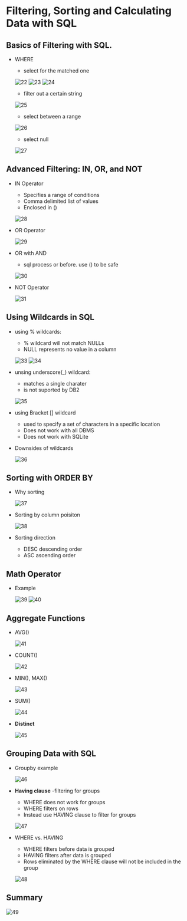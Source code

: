 # Filtering, Sorting and Calculating Data with SQL

## Basics of Filtering with SQL.
- WHERE
    - select for the matched one

    ![22](https://raw.githubusercontent.com/suereey/Coursera_SQL_LeiLearning/main/screenshot/22_WHERE.png)
    ![23](https://raw.githubusercontent.com/suereey/Coursera_SQL_LeiLearning/main/screenshot/23_WHERE.png)
    ![24](https://raw.githubusercontent.com/suereey/Coursera_SQL_LeiLearning/main/screenshot/24_WHERE.png)

    - filter out a certain string

    ![25](https://raw.githubusercontent.com/suereey/Coursera_SQL_LeiLearning/main/screenshot/25_WHERE.png)

    - select between a range

    ![26](https://raw.githubusercontent.com/suereey/Coursera_SQL_LeiLearning/main/screenshot/26_WHERE.png)

    - select null

    ![27](https://raw.githubusercontent.com/suereey/Coursera_SQL_LeiLearning/main/screenshot/27_WHERE.png)
    
## Advanced Filtering: IN, OR, and NOT
- IN Operator
    - Specifies a range of conditions
    - Comma delimited list of values
    - Enclosed in ()

    ![28](https://raw.githubusercontent.com/suereey/Coursera_SQL_LeiLearning/main/screenshot/28_IN.png)

- OR Operator

    ![29](https://raw.githubusercontent.com/suereey/Coursera_SQL_LeiLearning/main/screenshot/29_OR.png)

- OR with AND
    - sql process or before. use () to be safe
    
    ![30](https://raw.githubusercontent.com/suereey/Coursera_SQL_LeiLearning/main/screenshot/30_ORAND.png)

- NOT Operator

    ![31](https://raw.githubusercontent.com/suereey/Coursera_SQL_LeiLearning/main/screenshot/31_NOT.png)

## Using Wildcards in SQL
- using % wildcards:
    - % wildcard will not match NULLs
    - NULL represents no value in a column

    ![33](https://raw.githubusercontent.com/suereey/Coursera_SQL_LeiLearning/main/screenshot/33_wildcards.png)
    ![34](https://raw.githubusercontent.com/suereey/Coursera_SQL_LeiLearning/main/screenshot/34_wildcards.png)

- unsing underscore(_) wildcard:
    - matches a single charater
    - is not suported by DB2
    
    ![35](https://raw.githubusercontent.com/suereey/Coursera_SQL_LeiLearning/main/screenshot/35_wildcards.png)

- using Bracket [] wildcard
    - used to specify a set of characters in a specific location
    - Does not work with all DBMS
    - Does not work with SQLite

- Downsides of wildcards

    ![36](https://raw.githubusercontent.com/suereey/Coursera_SQL_LeiLearning/main/screenshot/36_wildcarddownside.png)

## Sorting with ORDER BY
- Why sorting

    ![37](https://raw.githubusercontent.com/suereey/Coursera_SQL_LeiLearning/main/screenshot/37_sorting.png)

- Sorting by column poisiton

    ![38](https://raw.githubusercontent.com/suereey/Coursera_SQL_LeiLearning/main/screenshot/38_sorting.png)

- Sorting direction
    - DESC descending order
    - ASC ascending order


## Math Operator
- Example

    ![39](https://raw.githubusercontent.com/suereey/Coursera_SQL_LeiLearning/main/screenshot/39_mathoperator.png)
    ![40](https://raw.githubusercontent.com/suereey/Coursera_SQL_LeiLearning/main/screenshot/40_mathoperator.png)

## Aggregate Functions
- AVG()

    ![41](https://raw.githubusercontent.com/suereey/Coursera_SQL_LeiLearning/main/screenshot/41_aggregatefunc.png)

- COUNT()

    ![42](https://raw.githubusercontent.com/suereey/Coursera_SQL_LeiLearning/main/screenshot/42_aggregatefunc_COUNT.png)

- MIN(), MAX()

    ![43](https://raw.githubusercontent.com/suereey/Coursera_SQL_LeiLearning/main/screenshot/43_aggregatefunc_minmax.png)

- SUM()

    ![44](https://raw.githubusercontent.com/suereey/Coursera_SQL_LeiLearning/main/screenshot/44_aggregatefunc_sum.png)


- **Distinct**


    ![45](https://raw.githubusercontent.com/suereey/Coursera_SQL_LeiLearning/main/screenshot/45_distinct.png)

## Grouping Data with SQL

- Groupby example

    ![46](https://raw.githubusercontent.com/suereey/Coursera_SQL_LeiLearning/main/screenshot/46_groupby.png)

- **Having clause** -filtering for groups
    - WHERE does not work for groups
    - WHERE filters on rows
    - Instead use HAVING clause to filter for groups

    ![47](https://raw.githubusercontent.com/suereey/Coursera_SQL_LeiLearning/main/screenshot/47_groupby.png)

- WHERE vs. HAVING
    - WHERE filters before data is grouped
    - HAVING filters after data is grouped
    - Rows eliminated by the WHERE clause will not be included in the group

    ![48](https://raw.githubusercontent.com/suereey/Coursera_SQL_LeiLearning/main/screenshot/48_groupby.png)

## Summary

![49]()